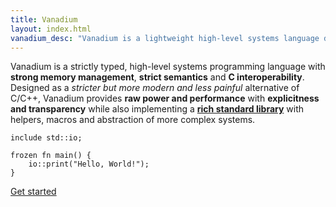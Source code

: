 ```yaml
---
title: Vanadium
layout: index.html
vanadium_desc: "Vanadium is a lightweight high-level systems language designed for clarity, safety, and reliability."
---
```

Vanadium is a strictly typed, high-level systems programming language with **strong memory management**, **strict semantics** and **C interoperability**. Designed as a *stricter but more modern and less painful* alternative of C/C++, Vanadium provides **raw power and performance** with **explicitness and transparency** while also implementing a [**rich standard library**](/ref/) with helpers, macros and abstraction of more complex systems.

```vanadium
include std::io;

frozen fn main() {
    io::print("Hello, World!");
}
```
[Get started](/docs/)

